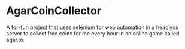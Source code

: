 # AgarCoinCollector

A for-fun project that uses selenium for web automation in a headless server to collect free coins for me every hour in an online game called agar.io. 
